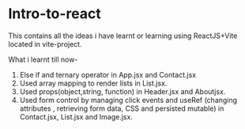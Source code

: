 # Intro-to-react

This contains all the ideas i have learnt or learning using ReactJS+Vite located in vite-project.

What i learnt till now-

1. Else if and ternary operator in App.jsx and Contact.jsx
2. Used array mapping to render lists in List.jsx.
3. Used props(object,string, function) in Header.jsx and Aboutjsx.
4. Used form control by managing click events and useRef (changing attributes , retrieving form data, CSS and persisted mutable) in Contact.jsx, List.jsx and Image.jsx.

